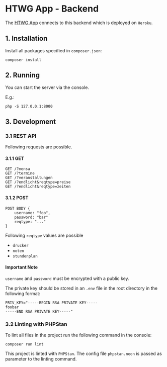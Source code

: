 # HTWG App - Backend

The [HTWG App](https://github.com/htwg-app/htwg-app-front) connects to this backend which is deployed on `Heroku`.

## 1. Installation

Install all packages specified in `composer.json`:

```shell
composer install
```

## 2. Running

You can start the server via the console.

E.g.:

```shell
php -S 127.0.0.1:8000
```

## 3. Development

### 3.1 REST API

Following requests are possible.

#### 3.1.1 GET

```text
GET /?mensa
GET /?termine
GET /?veranstaltungen
GET /?endlicht&reqtype=preise
GET /?endlicht&reqtype=zeiten
```

#### 3.1.2 POST

```text
POST BODY {
    username: "foo",
    password: "bar"
    reqtype: "..."
}
```

Following `reqtype` values are possible

- `drucker`
- `noten`
- `stundenplan`

#### Important Note

`username` and `password` must be encrypted with a public key.

The private key should be stored in an `.env` file in the root directory in the following format:

```dotenv
PRIV_KEY="-----BEGIN RSA PRIVATE KEY-----
foobar
-----END RSA PRIVATE KEY-----"
```

### 3.2 Linting with PHPStan

To lint all files in the project run the following command in the console:

```shell
composer run lint
```

This project is linted with `PHPStan`. The config file `phpstan.neon` is passed as parameter to the linting command.